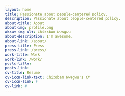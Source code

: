 ```yaml
---
layout: home
title: Passionate about people-centered policy.
description: Passionate about people-centered policy.
about-title: About
about-img: profile.png
about-img-alt: Chizobam Nwagwu
about-description: I'm awesome.
about-link: /about/
press-title: Press
press-link: /press/
work-title: Work
work-link: /work/
posts-title: 
posts-link: 
cv-title: Resume
cv-icon-link-text: Chizobam Nwagwu's CV
cv-icon-link: #
cv-link: #
---
```

